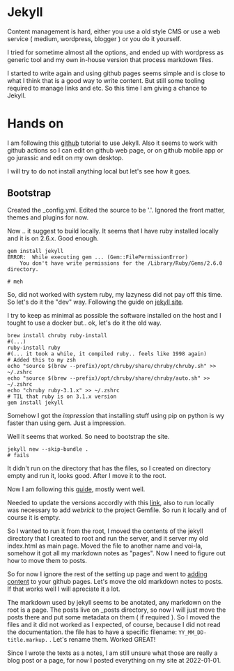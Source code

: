 # Jekyll

Content management is hard, either you use a old style CMS or use a web service ( medium, wordpress, blogger ) or you do it yourself. 

I tried for sometime almost all the options, and ended up with wordpress as generic tool and my own in-house version that process markdown files. 

I started to write again and using github pages seems simple and is close to what I think that is a good way to write content. But still some tooling required to manage links and etc. So this time I am giving a chance to Jekyll. 

# Hands on

I am following this [github](https://docs.github.com/en/pages/setting-up-a-github-pages-site-with-jekyll/about-github-pages-and-jekyll) tutorial to use Jekyll. Also it seems to work with github actions so I can edit on github web page, or on github mobile app or go jurassic and edit on my own desktop. 

I will try to do not install anything local but let's see how it goes.

## Bootstrap

Created the _config.yml. Edited the source to be '.'. Ignored the front matter, themes and plugins for now.

Now .. it suggest to build locally. It seems that I have ruby installed locally and it is on 2.6.x. Good enough. 

```
gem install jekyll
ERROR:  While executing gem ... (Gem::FilePermissionError)
    You don't have write permissions for the /Library/Ruby/Gems/2.6.0 directory.

# meh
```

So, did not worked with system ruby, my lazyness did not pay off this time. So let's do it the "dev" way. Following the guide on [jekyll site](https://jekyllrb.com/docs/installation/macos/).

I try to keep as minimal as possible the software installed on the host and I tought to use a docker but.. ok, let's do it the old way.

```
brew install chruby ruby-install
#(...)
ruby-install ruby
#(... it took a while, it compiled ruby.. feels like 1998 again)
# Added this to my zsh
echo "source $(brew --prefix)/opt/chruby/share/chruby/chruby.sh" >> ~/.zshrc
echo "source $(brew --prefix)/opt/chruby/share/chruby/auto.sh" >> ~/.zshrc
echo "chruby ruby-3.1.x" >> ~/.zshrc
# TIL that ruby is on 3.1.x version
gem install jekyll
```

Somehow I got the *impression* that installing stuff using pip on python is wy faster than using gem. Just a impression. 

Well it seems that worked. So need to bootstrap the site.

```
jekyll new --skip-bundle .
# fails
```

It didn't run on the directory that has the files, so I created on directory empty and run it, looks good. After I move it to the root.

Now I am following this [guide](https://docs.github.com/en/pages/setting-up-a-github-pages-site-with-jekyll/creating-a-github-pages-site-with-jekyll), mostly went well. 

Needed to update the versions accordly with this [link](https://pages.github.com/versions/), also to run locally was necessary to add _webrick_ to the project Gemfile. So run it locally and of course it is empty. 

So I wanted to run it from the root, I moved the contents of the jekyll directory that I created to root and run the server, and it server my old index.html as main page.  Moved the file to another name and voi-la, somehow it got all my markdown notes as "pages". Now I need to figure out how to move them to posts. 

So for now I ignore the rest of the setting up page and went to [adding content](https://docs.github.com/en/pages/setting-up-a-github-pages-site-with-jekyll/adding-content-to-your-github-pages-site-using-jekyll) to your github pages. Let's move the old markdown notes to posts. If that works well I will apreciate it a lot. 

The markdown used by jekyll seems to be anotated, any markdown on the root is a page. The posts live on _posts directory, so now I will just move the posts there and put some metadata on them ( if required ). So I moved the files and it did not worked as I expected, of course, because I did not read the documentation. the file has to have a specific filename: ``` YY_MM_DD-title.markup. ``` . Let's rename them. Worked GREAT! 

Since I wrote the texts as a notes, I am still unsure what those are really a blog post or a page, for now I posted everything on my site at 2022-01-01. 

